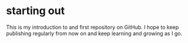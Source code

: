 # starting out

This is my introduction to and first repository on GitHub. I hope to keep publishing regularly from now on and keep learning and growing as I go.
